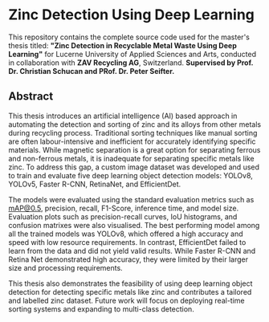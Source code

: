 # Zinc Detection Using Deep Learning

This repository contains the complete source code used for the master's thesis titled:
**"Zinc Detection in Recyclable Metal Waste Using Deep Learning"**  for Lucerne University of Applied Sciences and Arts, conducted in collaboration with **ZAV Recycling AG**, Switzerland.
**Supervised by Prof. Dr. Christian Schucan and PRof. Dr. Peter Seifter.**

## Abstract
This thesis introduces an artificial intelligence (AI) based approach in automating the detection and sorting of zinc and its alloys from other metals during recycling process. Traditional sorting techniques like manual sorting are often labour-intensive and inefficient for accurately identifying specific materials. While magnetic separation is a great option for separating ferrous and non-ferrous metals, it is inadequate for separating specific metals like zinc. To address this gap, a custom image dataset was developed and used to train and evaluate five deep learning object detection models: YOLOv8, YOLOv5, Faster R-CNN, RetinaNet, and EfficientDet.

The models were evaluated using the standard evaluation metrics such as mAP@0.5, precision, recall, F1-Score, inference time, and model size. Evaluation plots such as precision-recall curves, IoU histograms, and confusion matrixes were also visualised. The best performing model among all the trained models was YOLOv8, which offered a high accuracy and speed with low resource requirements. In contrast, EfficientDet failed to learn from the data and did not yield valid results. While Faster R-CNN and Retina Net demonstrated high accuracy, they were limited by their larger size and processing requirements. 

This thesis also demonstrates the feasibility of using deep learning object detection for detecting specific metals like zinc and contributes a tailored and labelled zinc dataset. Future work will focus on deploying real-time sorting systems and expanding to multi-class detection.
